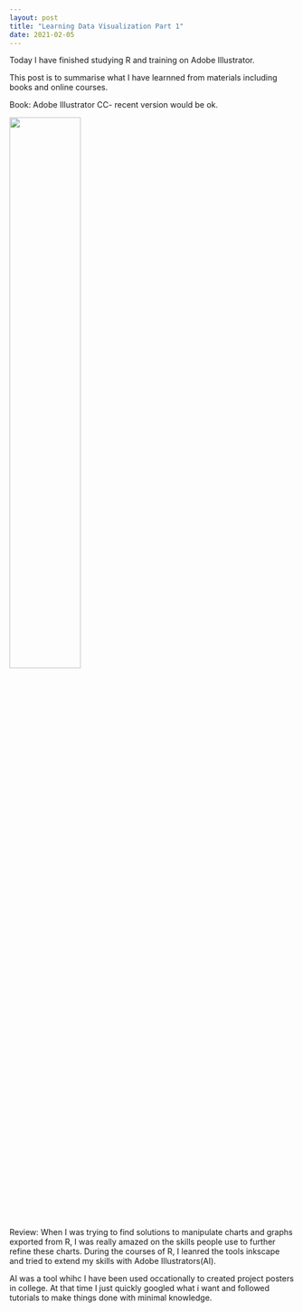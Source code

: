 ```yaml
---
layout: post
title: "Learning Data Visualization Part 1"
date: 2021-02-05
---
```

Today I have finished studying R and training on Adobe Illustrator. 

This post is to summarise what I have learnned from materials including books and online courses. 

Book: Adobe Illustrator CC- recent version would be ok. 


<a href="url"><img src="https://images-na.ssl-images-amazon.com/images/I/61jh9-QOVML._SX402_BO1,204,203,200_.jpg" style="width: 50%;"></a>

Review: When I was trying to find solutions to manipulate charts and graphs exported from R, I was really amazed on the skills people use to further refine these charts. During the courses of R, I leanred the tools inkscape and tried to extend my skills with Adobe Illustrators(AI).

AI was a tool whihc I have been used occationally to created project posters in college. At that time I just quickly googled what i want and followed tutorials to make things done with minimal knowledge.  